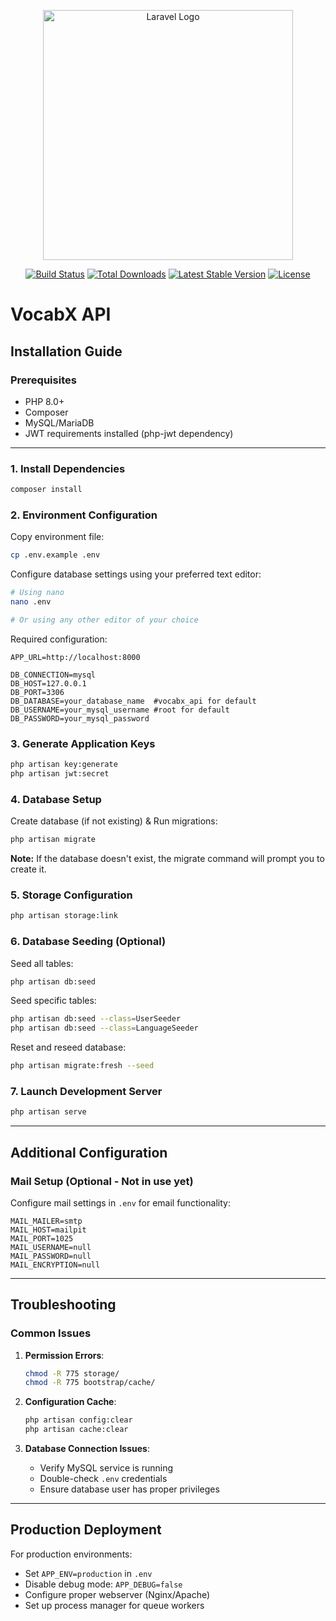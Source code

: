 <p align="center"><a href="https://laravel.com" target="_blank"><img src="https://raw.githubusercontent.com/laravel/art/master/logo-lockup/5%20SVG/2%20CMYK/1%20Full%20Color/laravel-logolockup-cmyk-red.svg" width="400" alt="Laravel Logo"></a></p>

<p align="center">
<a href="https://github.com/laravel/framework/actions"><img src="https://github.com/laravel/framework/workflows/tests/badge.svg" alt="Build Status"></a>
<a href="https://packagist.org/packages/laravel/framework"><img src="https://img.shields.io/packagist/dt/laravel/framework" alt="Total Downloads"></a>
<a href="https://packagist.org/packages/laravel/framework"><img src="https://img.shields.io/packagist/v/laravel/framework" alt="Latest Stable Version"></a>
<a href="https://packagist.org/packages/laravel/framework"><img src="https://img.shields.io/packagist/l/laravel/framework" alt="License"></a>
</p>

# VocabX API

## Installation Guide

### Prerequisites
- PHP 8.0+
- Composer
- MySQL/MariaDB
- JWT requirements installed (php-jwt dependency)

---

### 1. Install Dependencies
```bash
composer install
```

### 2. Environment Configuration
Copy environment file:
```bash
cp .env.example .env
```

Configure database settings using your preferred text editor:
```bash
# Using nano
nano .env

# Or using any other editor of your choice
```

Required configuration:
```env
APP_URL=http://localhost:8000

DB_CONNECTION=mysql
DB_HOST=127.0.0.1
DB_PORT=3306
DB_DATABASE=your_database_name  #vocabx_api for default
DB_USERNAME=your_mysql_username #root for default
DB_PASSWORD=your_mysql_password
```

### 3. Generate Application Keys
```bash
php artisan key:generate
php artisan jwt:secret
```

### 4. Database Setup
Create database (if not existing) & Run migrations:
```bash
php artisan migrate
```

**Note:** If the database doesn't exist, the migrate command will prompt you to create it.

### 5. Storage Configuration
```bash
php artisan storage:link
```

### 6. Database Seeding (Optional)
Seed all tables:
```bash
php artisan db:seed
```

Seed specific tables:
```bash
php artisan db:seed --class=UserSeeder
php artisan db:seed --class=LanguageSeeder
```

Reset and reseed database:
```bash
php artisan migrate:fresh --seed
```

### 7. Launch Development Server
```bash
php artisan serve
```

---

## Additional Configuration

### Mail Setup (Optional - Not in use yet)
Configure mail settings in `.env` for email functionality:
```env
MAIL_MAILER=smtp
MAIL_HOST=mailpit
MAIL_PORT=1025
MAIL_USERNAME=null
MAIL_PASSWORD=null
MAIL_ENCRYPTION=null
```

---

## Troubleshooting

### Common Issues
1. **Permission Errors**:
   ```bash
   chmod -R 775 storage/
   chmod -R 775 bootstrap/cache/
   ```

2. **Configuration Cache**:
   ```bash
   php artisan config:clear
   php artisan cache:clear
   ```

3. **Database Connection Issues**:
   - Verify MySQL service is running
   - Double-check `.env` credentials
   - Ensure database user has proper privileges

---

## Production Deployment
For production environments:
- Set `APP_ENV=production` in `.env`
- Disable debug mode: `APP_DEBUG=false`
- Configure proper webserver (Nginx/Apache)
- Set up process manager for queue workers